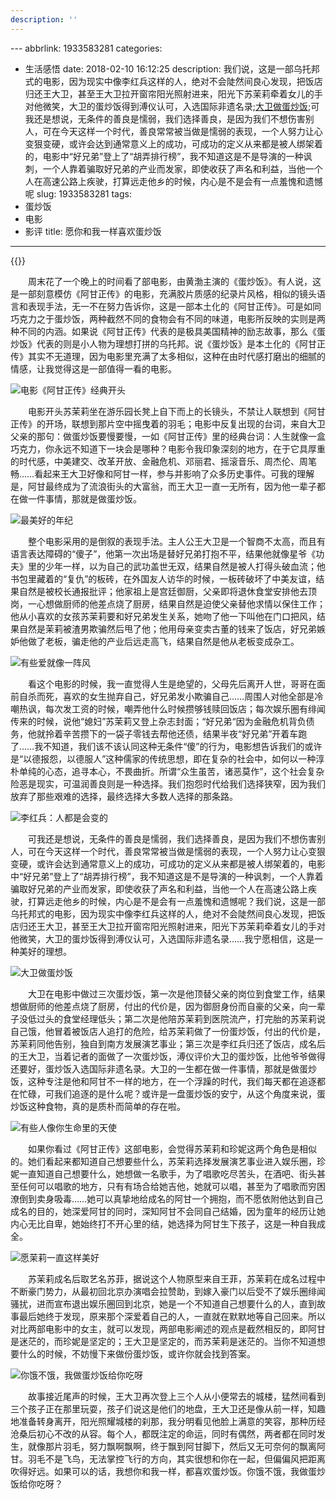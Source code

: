 ```yaml
---
description: ''
---
```


﻿---
abbrlink: 1933583281
categories:
- 生活感悟
date: 2018-02-10 16:12:25
description: 我们说，这是一部乌托邦式的电影，因为现实中像李红兵这样的人，绝对不会陡然间良心发现，把饭店归还王大卫，甚至王大卫拉开窗帘阳光照射进来，阳光下苏茉莉牵着女儿的手对他微笑，大卫的蛋炒饭得到溥仪认可，入选国际非遗名录;[大卫做蛋炒饭](https://ww1.sinaimg.cn/large/4c36074fly1fziy5c2n8jj21960u0kjl.jpg);可我还是想说，无条件的善良是懦弱，我们选择善良，是因为我们不想伤害别人，可在今天这样一个时代，善良常常被当做是懦弱的表现，一个人努力让心变狠变硬，或许会达到通常意义上的成功，可成功的定义从来都是被人绑架着的，电影中“好兄弟”登上了“胡弄排行榜”，我不知道这是不是导演的一种讽刺，一个人靠着骗取好兄弟的产业而发家，即使收获了声名和利益，当他一个人在高速公路上疾驶，打算远走他乡的时候，内心是不是会有一点羞愧和遗憾呢
slug: 1933583281
tags:
- 蛋炒饭
- 电影
- 影评
title: 愿你和我一样喜欢蛋炒饭
---
{{<douban type="movie" id="6083109">}}

&emsp;&emsp;周末花了一个晚上的时间看了部电影，由黄渤主演的《蛋炒饭》。有人说，这是一部刻意模仿《阿甘正传》的电影，充满胶片质感的纪录片风格，相似的镜头语言和表现手法，无一不在努力告诉你，这是一部本土化的《阿甘正传》。可是如同巧克力之于蛋炒饭，两种截然不同的食物会有不同的味道，电影所反映的实则是两种不同的内涵。如果说《阿甘正传》代表的是极具美国精神的励志故事，那么《蛋炒饭》代表的则是小人物为理想打拼的乌托邦。说《蛋炒饭》是本土化的《阿甘正传》其实不无道理，因为电影里充满了太多相似，这种在由时代感打磨出的细腻的情感，让我觉得这是一部值得一看的电影。

![电影《阿甘正传》经典开头](https://ww1.sinaimg.cn/large/4c36074fly1fziywzshodj20kq0drt9s.jpg)

&emsp;&emsp;电影开头苏茉莉坐在游乐园长凳上自下而上的长镜头，不禁让人联想到《阿甘正传》的开场，联想到那片空中摇曳着的羽毛；电影中反复出现的台词，来自大卫父亲的那句：做蛋炒饭要慢要慢，一如《阿甘正传》里的经典台词：人生就像一盒巧克力，你永远不知道下一块会是哪种？电影令我印象深刻的地方，在于它具厚重的时代感，中美建交、改革开放、金融危机、邓丽君、摇滚音乐、周杰伦、周笔畅……看起来王大卫好像和阿甘一样，参与并影响了众多历史事件。可我的理解是，阿甘最终成为了流浪街头的大富翁，而王大卫一直一无所有，因为他一辈子都在做一件事情，那就是做蛋炒饭。

![最美好的年纪](https://ww1.sinaimg.cn/large/4c36074fly1fziyukktalj21960u0niz.jpg)

&emsp;&emsp;整个电影采用的是倒叙的表现手法。主人公王大卫是一个智商不太高，而且有语言表达障碍的“傻子”，他第一次出场是替好兄弟打抱不平，结果他就像星爷《功夫》里的少年一样，以为自己的武功盖世无双，结果自然是被人打得头破血流；他书包里藏着的“复仇”的板砖，在外国友人访华的时候，一板砖破坏了中美友谊，结果自然是被校长通报批评；他家祖上是宫廷御厨，父亲即将退休食堂安排他去顶岗，一心想做厨师的他差点烧了厨房，结果自然是迫使父亲替他求情以保住工作；他从小喜欢的女孩苏茉莉要和好兄弟发生关系，她吻了他一下叫他在门口把风，结果自然是茉莉被渣男欺骗然后甩了他；他用母亲变卖古董的钱来了饭店，好兄弟嫉妒他做了老板，骗走他的产业后远走高飞，结果自然是他从老板变成杂工。

![有些爱就像一阵风](https://ww1.sinaimg.cn/large/4c36074fly1fziybe18uqj20m80cimyj.jpg)

&emsp;&emsp;看这个电影的时候，我一直觉得人生是绝望的，父母先后离开人世，哥哥在面前自杀而死，喜欢的女生抛弃自己，好兄弟发小欺骗自己……周围人对他全部是冷嘲热讽，每次发工资的时候，嘲弄他什么时候攒够钱赎回饭店；每次娱乐圈有绯闻传来的时候，说他“媳妇”苏茉莉又登上杂志封面；“好兄弟“因为金融危机背负债务，他就拎着辛苦攒下的一袋子零钱去帮他还债，结果半夜“好兄弟”开着车跑了……我不知道，我们该不该认同这种无条件“傻”的行为，电影想告诉我们的或许是“以德报怨，以德服人”这种儒家的传统思想，即在复杂的社会中，如何以一种淳朴单纯的心态，追寻本心，不畏曲折。所谓“众生虽苦，诸恶莫作”，这个社会复杂险恶是现实，可温润善良则是一种选择。我们抱怨时代给我们选择狭窄，因为我们放弃了那些艰难的选择，最终选择大多数人选择的那条路。

![李红兵：人都是会变的](https://ww1.sinaimg.cn/large/4c36074fly1fziy809h4tj21960u0ngo.jpg)

&emsp;&emsp;可我还是想说，无条件的善良是懦弱，我们选择善良，是因为我们不想伤害别人，可在今天这样一个时代，善良常常被当做是懦弱的表现，一个人努力让心变狠变硬，或许会达到通常意义上的成功，可成功的定义从来都是被人绑架着的，电影中“好兄弟”登上了“胡弄排行榜”，我不知道这是不是导演的一种讽刺，一个人靠着骗取好兄弟的产业而发家，即使收获了声名和利益，当他一个人在高速公路上疾驶，打算远走他乡的时候，内心是不是会有一点羞愧和遗憾呢？我们说，这是一部乌托邦式的电影，因为现实中像李红兵这样的人，绝对不会陡然间良心发现，把饭店归还王大卫，甚至王大卫拉开窗帘阳光照射进来，阳光下苏茉莉牵着女儿的手对他微笑，大卫的蛋炒饭得到溥仪认可，入选国际非遗名录……我宁愿相信，这是一种美好的理想。

![大卫做蛋炒饭](https://ww1.sinaimg.cn/large/4c36074fly1fziy5c2n8jj21960u0kjl.jpg)

&emsp;&emsp;大卫在电影中做过三次蛋炒饭，第一次是他顶替父亲的岗位到食堂工作，结果想做厨师的他差点烧了厨房，付出的代价是，因为御厨身份而自豪的父亲，向一辈子没低过头的食堂经理低头；第二次是他陪苏茉莉到医院流产，打完胎的苏茉莉说自己饿，他冒着被饭店人追打的危险，给苏茉莉做了一份蛋炒饭，付出的代价是，苏茉莉同他告别，独自到南方发展演艺事业；第三次是李红兵归还了饭店，成名后的王大卫，当着记者的面做了一次蛋炒饭，溥仪评价大卫的蛋炒饭，比他爷爷做得还要好，蛋炒饭入选国际非遗名录。大卫的一生都在做一件事情，那就是做蛋炒饭，这种专注是他和阿甘不一样的地方，在一个浮躁的时代，我们每天都在追逐都在忙碌，可我们追逐的是什么呢？或许是一盘蛋炒饭的安宁，从这个角度来说，蛋炒饭这种食物，真的是质朴而简单的存在啦。

![有些人像你生命里的天使](https://ww1.sinaimg.cn/large/4c36074fly1fzixz3d037j20k00b9q44.jpg)

&emsp;&emsp;如果你看过《阿甘正传》这部电影，会觉得苏茉莉和珍妮这两个角色是相似的。她们看起来都知道自己想要些什么，苏茉莉选择发展演艺事业进入娱乐圈，珍妮一直知道自己想要什么，她想做一名歌手，为了唱歌吃尽苦头，在酒吧、街头甚至任何可以唱歌的地方，只有有场合给她吉他，她就可以唱，甚至为了唱歌而穷困潦倒到卖身吸毒……她可以真挚地给成名的阿甘一个拥抱，而不愿依附他达到自己成名的目的，她深爱阿甘的同时，深知阿甘不会同自己结婚，因为童年的经历让她内心无比自卑，她始终打不开心里的结，她选择为阿甘生下孩子，这是一种自我成全。

![愿茉莉一直这样美好](https://ww1.sinaimg.cn/large/4c36074fly1fzixbmckwvj21960u07v4.jpg)

&emsp;&emsp;苏茉莉成名后取艺名苏菲，据说这个人物原型来自王菲，苏茉莉在成名过程中不断豪门势力，从最初回北京办演唱会拉赞助，到嫁入豪门以后受不了娱乐圈绯闻骚扰，进而宣布退出娱乐圈回到北京，她是一个不知道自己想要什么的人，直到故事最后她终于发现，原来那个深爱着自己的人，一直就在默默地等自己回来。所以对比两部电影中的女主，就可以发现，两部电影阐述的观点是截然相反的，即阿甘是迷茫的，而珍妮是坚定的；王大卫是坚定的，而苏茉莉是迷茫的。当你不知道想要什么的时候，不妨慢下来做份蛋炒饭，或许你就会找到答案。

![你饿不饿，我做蛋炒饭给你吃呀](https://ww1.sinaimg.cn/large/4c36074fly1fzix8wx3obj21hc0u041m.jpg)

&emsp;&emsp;故事接近尾声的时候，王大卫再次登上三个人从小便常去的城楼，猛然间看到三个孩子正在那里玩耍，孩子们说这是他们的地盘，王大卫还是像从前一样，知趣地准备转身离开，阳光照耀城楼的刹那，我分明看见他脸上满意的笑容，那种历经沧桑后初心不改的从容。每个人，都既注定的命运，同时有偶然，两者都在同时发生，就像那片羽毛，努力飘啊飘啊，终于飘到阿甘脚下，然后又无可奈何的飘离阿甘。羽毛不是飞鸟，无法掌控飞行的方向，其实很想和你在一起，但偏偏风把距离吹得好远。如果可以的话，我想你和我一样，都喜欢蛋炒饭。你饿不饿，我做蛋炒饭给你吃呀？